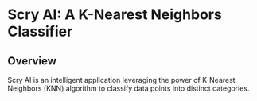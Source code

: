 # Scry AI: A K-Nearest Neighbors Classifier

## Overview

Scry AI is an intelligent application leveraging the power of K-Nearest Neighbors (KNN) algorithm to classify data points into distinct categories.